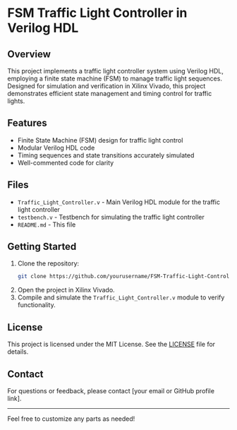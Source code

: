 # FSM Traffic Light Controller in Verilog HDL

## Overview

This project implements a traffic light controller system using Verilog HDL, employing a finite state machine (FSM) to manage traffic light sequences. Designed for simulation and verification in Xilinx Vivado, this project demonstrates efficient state management and timing control for traffic lights.

## Features

- Finite State Machine (FSM) design for traffic light control
- Modular Verilog HDL code
- Timing sequences and state transitions accurately simulated
- Well-commented code for clarity

## Files

- `Traffic_Light_Controller.v` - Main Verilog HDL module for the traffic light controller
- `testbench.v` - Testbench for simulating the traffic light controller
- `README.md` - This file

## Getting Started

1. Clone the repository:
   ```bash
   git clone https://github.com/yourusername/FSM-Traffic-Light-Controller.git
   ```
2. Open the project in Xilinx Vivado.
3. Compile and simulate the `Traffic_Light_Controller.v` module to verify functionality.

## License

This project is licensed under the MIT License. See the [LICENSE](LICENSE) file for details.

## Contact

For questions or feedback, please contact [your email or GitHub profile link].

---

Feel free to customize any parts as needed!
